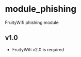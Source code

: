 module_phishing
==============

FruityWifi phishing module


v1.0
---------------------------------
- FruityWifi v2.0 is required
